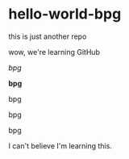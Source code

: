 # hello-world-bpg
this is just another repo

wow, we're learning GitHub

*bpg*

**bpg**

bpg

bpg

bpg

I can't believe I'm learning this.
